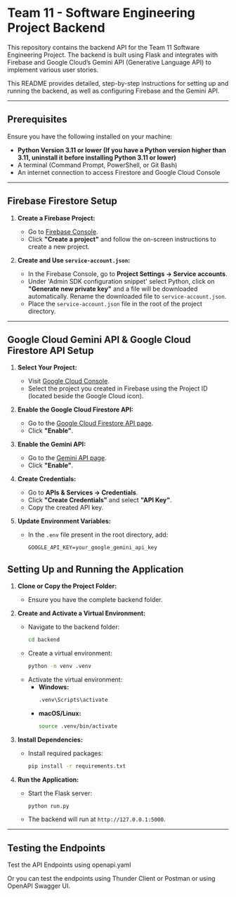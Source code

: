 # Team 11 - Software Engineering Project Backend

This repository contains the backend API for the Team 11 Software Engineering Project. The backend is built using Flask and integrates with Firebase and Google Cloud’s Gemini API (Generative Language API) to implement various user stories.

This README provides detailed, step-by-step instructions for setting up and running the backend, as well as configuring Firebase and the Gemini API.

---

## Prerequisites

Ensure you have the following installed on your machine:

- **Python Version 3.11 or lower (If you have a Python version higher than 3.11, uninstall it before installing Python 3.11 or lower)**
- A terminal (Command Prompt, PowerShell, or Git Bash)
- An internet connection to access Firestore and Google Cloud Console

---

## Firebase Firestore Setup

1. **Create a Firebase Project:**

   - Go to [Firebase Console](https://console.firebase.google.com/u/0/).
   - Click **"Create a project"** and follow the on-screen instructions to create a new project.

2. **Create and Use `service-account.json`:**

   - In the Firebase Console, go to **Project Settings → Service accounts**.
   - Under 'Admin SDK configuration snippet' select Python, click on **"Generate new private key"** and a file will be downloaded automatically. Rename the downloaded file to `service-account.json`.
   - Place the `service-account.json` file in the root of the project directory.

---

## Google Cloud Gemini API & Google Cloud Firestore API Setup

1. **Select Your Project:**

   - Visit [Google Cloud Console](https://console.cloud.google.com/).
   - Select the project you created in Firebase using the Project ID (located beside the Google Cloud icon).

2. **Enable the Google Cloud Firestore API:**

   - Go to the [Google Cloud Firestore API page](https://console.cloud.google.com/apis/api/firestore.googleapis.com/).
   - Click **"Enable"**.

3. **Enable the Gemini API:**

   - Go to the [Gemini API page](https://console.cloud.google.com/apis/api/generativelanguage.googleapis.com/).
   - Click **"Enable"**.

4. **Create Credentials:**

   - Go to **APIs & Services → Credentials**.
   - Click **"Create Credentials"** and select **"API Key"**.
   - Copy the created API key.

5. **Update Environment Variables:**

   - In the `.env` file present in the root directory, add:
     ```
     GOOGLE_API_KEY=your_google_gemini_api_key
     ```

## Setting Up and Running the Application

1. **Clone or Copy the Project Folder:**

   - Ensure you have the complete backend folder.

2. **Create and Activate a Virtual Environment:**

   - Navigate to the backend folder:
     ```bash
     cd backend
     ```
   - Create a virtual environment:
     ```bash
     python -m venv .venv
     ```
   - Activate the virtual environment:
     - **Windows:**
       ```bash
       .venv\Scripts\activate
       ```
     - **macOS/Linux:**
       ```bash
       source .venv/bin/activate
       ```

3. **Install Dependencies:**

   - Install required packages:
     ```bash
     pip install -r requirements.txt
     ```

4. **Run the Application:**

   - Start the Flask server:
     ```bash
     python run.py
     ```
   - The backend will run at `http://127.0.0.1:5000`.

---

## Testing the Endpoints

Test the API Endpoints using openapi.yaml

Or you can test the endpoints using Thunder Client or Postman or using OpenAPI Swagger UI.